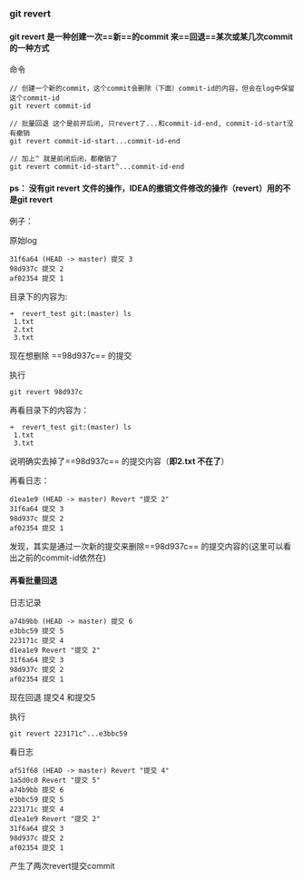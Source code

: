 ### git revert

#### git revert 是一种创建一次==新==的commit 来==回退==**某次或某几次commit**的一种方式



命令

```shell
// 创建一个新的commit，这个commit会删除（下面）commit-id的内容，但会在log中保留这个commit-id
git revert commit-id

// 批量回退 这个是前开后闭, 只revert了...和commit-id-end, commit-id-start没有撤销
git revert commit-id-start...commit-id-end

// 加上^ 就是前闭后闭，都撤销了
git revert commit-id-start^...commit-id-end
```



#### ps： 没有**git revert 文件**的操作，IDEA的撤销文件修改的操作（revert）用的不是**git revert**



例子：

原始log

```shell
31f6a64 (HEAD -> master) 提交 3
98d937c 提交 2
af02354 提交 1
```

目录下的内容为:

```shell
➜  revert_test git:(master) ls
 1.txt
 2.txt
 3.txt
```



现在想删除 ==98d937c== 的提交

执行

```shell
git revert 98d937c
```



再看目录下的内容为：

```shell
➜  revert_test git:(master) ls
 1.txt
 3.txt
```

说明确实去掉了==98d937c== 的提交内容（**即2.txt 不在了**）

再看日志：

```shell
d1ea1e9 (HEAD -> master) Revert "提交 2"
31f6a64 提交 3
98d937c 提交 2
af02354 提交 1
```

发现，其实是通过一次新的提交来删除==98d937c== 的提交内容的(这里可以看出之前的commit-id依然在)





#### 再看批量回退

日志记录

```shell
a74b9bb (HEAD -> master) 提交 6
e3bbc59 提交 5
223171c 提交 4
d1ea1e9 Revert "提交 2"
31f6a64 提交 3
98d937c 提交 2
af02354 提交 1
```

现在回退 提交4 和提交5

执行

```shell
git revert 223171c^...e3bbc59
```

看日志

```shell
af51f68 (HEAD -> master) Revert "提交 4"
1a5d0c0 Revert "提交 5"
a74b9bb 提交 6
e3bbc59 提交 5
223171c 提交 4
d1ea1e9 Revert "提交 2"
31f6a64 提交 3
98d937c 提交 2
af02354 提交 1
```

产生了两次revert提交commit